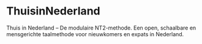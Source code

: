 # ThuisinNederland
Thuis in Nederland – De modulaire NT2-methode. Een open, schaalbare en mensgerichte taalmethode voor nieuwkomers en expats in Nederland.
